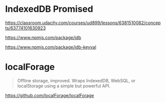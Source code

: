 # IndexedDB Promised



https://classroom.udacity.com/courses/ud899/lessons/6381510082/concepts/63774101630923



https://www.npmjs.com/package/idb


https://www.npmjs.com/package/idb-keyval


# localForage

> Offline storage, improved. Wraps IndexedDB, WebSQL, or localStorage using a simple but powerful API.

https://github.com/localForage/localForage








